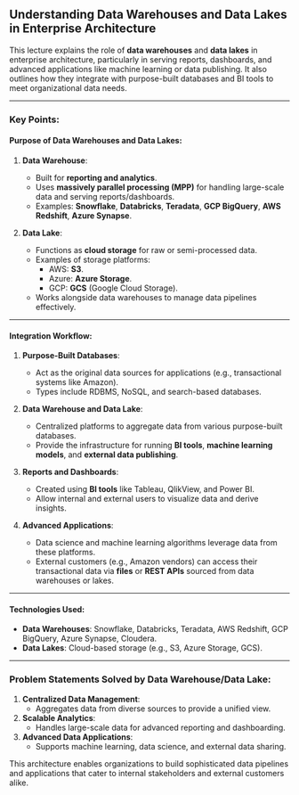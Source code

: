## Understanding Data Warehouses and Data Lakes in Enterprise Architecture

This lecture explains the role of **data warehouses** and **data lakes** in enterprise architecture, particularly in serving reports, dashboards, and advanced applications like machine learning or data publishing. It also outlines how they integrate with purpose-built databases and BI tools to meet organizational data needs.

---

### Key Points:

#### Purpose of Data Warehouses and Data Lakes:

1. **Data Warehouse**:

   - Built for **reporting and analytics**.
   - Uses **massively parallel processing (MPP)** for handling large-scale data and serving reports/dashboards.
   - Examples: **Snowflake**, **Databricks**, **Teradata**, **GCP BigQuery**, **AWS Redshift**, **Azure Synapse**.

2. **Data Lake**:
   - Functions as **cloud storage** for raw or semi-processed data.
   - Examples of storage platforms:
     - AWS: **S3**.
     - Azure: **Azure Storage**.
     - GCP: **GCS** (Google Cloud Storage).
   - Works alongside data warehouses to manage data pipelines effectively.

---

#### Integration Workflow:

1. **Purpose-Built Databases**:

   - Act as the original data sources for applications (e.g., transactional systems like Amazon).
   - Types include RDBMS, NoSQL, and search-based databases.

2. **Data Warehouse and Data Lake**:

   - Centralized platforms to aggregate data from various purpose-built databases.
   - Provide the infrastructure for running **BI tools**, **machine learning models**, and **external data publishing**.

3. **Reports and Dashboards**:

   - Created using **BI tools** like Tableau, QlikView, and Power BI.
   - Allow internal and external users to visualize data and derive insights.

4. **Advanced Applications**:
   - Data science and machine learning algorithms leverage data from these platforms.
   - External customers (e.g., Amazon vendors) can access their transactional data via **files** or **REST APIs** sourced from data warehouses or lakes.

---

#### Technologies Used:

- **Data Warehouses**: Snowflake, Databricks, Teradata, AWS Redshift, GCP BigQuery, Azure Synapse, Cloudera.
- **Data Lakes**: Cloud-based storage (e.g., S3, Azure Storage, GCS).

---

### Problem Statements Solved by Data Warehouse/Data Lake:

1. **Centralized Data Management**:
   - Aggregates data from diverse sources to provide a unified view.
2. **Scalable Analytics**:
   - Handles large-scale data for advanced reporting and dashboarding.
3. **Advanced Data Applications**:
   - Supports machine learning, data science, and external data sharing.

This architecture enables organizations to build sophisticated data pipelines and applications that cater to internal stakeholders and external customers alike.
